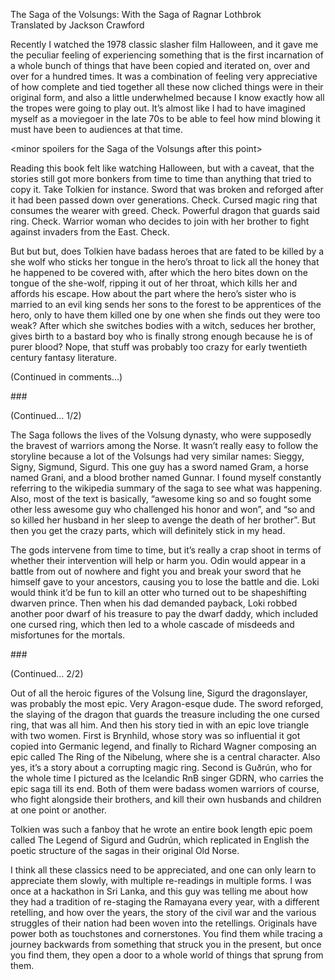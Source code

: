 The Saga of the Volsungs: With the Saga of Ragnar Lothbrok  
Translated by Jackson Crawford

Recently I watched the 1978 classic slasher film Halloween, and it gave me the peculiar feeling of experiencing something that is the first incarnation of a whole bunch of things that have been copied and iterated on, over and over for a hundred times. It was a combination of feeling very appreciative of how complete and tied together all these now cliched things were in their original form, and also a little underwhelmed because I know exactly how all the tropes were going to play out. It’s almost like I had to have imagined myself as a moviegoer in the late 70s to be able to feel how mind blowing it must have been to audiences at that time.

\<minor spoilers for the Saga of the Volsungs after this point\>

Reading this book felt like watching Halloween, but with a caveat, that the stories still got more bonkers from time to time than anything that tried to copy it. Take Tolkien for instance. Sword that was broken and reforged after it had been passed down over generations. Check. Cursed magic ring that consumes the wearer with greed. Check. Powerful dragon that guards said ring. Check. Warrior woman who decides to join with her brother to fight against invaders from the East. Check. 

But but but, does Tolkien have badass heroes that are fated to be killed by a she wolf who sticks her tongue in the hero’s throat to lick all the honey that he happened to be covered with, after which the hero bites down on the tongue of the she-wolf, ripping it out of her throat, which kills her and affords his escape. How about the part where the hero’s sister who is married to an evil king sends her sons to the forest to be apprentices of the hero, only to have them killed one by one when she finds out they were too weak? After which she switches bodies with a witch, seduces her brother, gives birth to a bastard boy who is finally strong enough because he is of purer blood? Nope, that stuff was probably too crazy for early twentieth century fantasy literature.

(Continued in comments…)

\#\#\#

(Continued… 1/2)

The Saga follows the lives of the Volsung dynasty, who were supposedly the bravest of warriors among the Norse. It wasn’t really easy to follow the storyline because a lot of the Volsungs had very similar names: Sieggy, Signy, Sigmund, Sigurd. This one guy has a sword named Gram, a horse named Grani, and a blood brother named Gunnar. I found myself constantly referring to the wikipedia summary of the saga to see what was happening. Also, most of the text is basically, “awesome king so and so fought some other less awesome guy who challenged his honor and won”, and “so and so killed her husband in her sleep to avenge the death of her brother”. But then you get the crazy parts, which will definitely stick in my head.

The gods intervene from time to time, but it’s really a crap shoot in terms of whether their intervention will help or harm you. Odin would appear in a battle from out of nowhere and fight you and break your sword that he himself gave to your ancestors, causing you to lose the battle and die. Loki would think it’d be fun to kill an otter who turned out to be shapeshifting dwarven prince. Then when his dad demanded payback, Loki robbed another poor dwarf of his treasure to pay the dwarf daddy, which included one cursed ring, which then led to a whole cascade of misdeeds and misfortunes for the mortals.

\#\#\#

(Continued… 2/2)

Out of all the heroic figures of the Volsung line, Sigurd the dragonslayer, was probably the most epic. Very Aragon-esque dude. The sword reforged, the slaying of the dragon that guards the treasure including the one cursed ring, that was all him. And then his story tied in with an epic love triangle with two women. First is Brynhild, whose story was so influential it got copied into Germanic legend, and finally to Richard Wagner composing an epic called The Ring of the Nibelung, where she is a central character. Also yes, it’s a story about a corrupting magic ring. Second is Guðrún, who for the whole time I pictured as the Icelandic RnB singer GDRN, who carries the epic saga till its end. Both of them were badass women warriors of course, who fight alongside their brothers, and kill their own husbands and children at one point or another.

Tolkien was such a fanboy that he wrote an entire book length epic poem called The Legend of Sigurd and Gudrún, which replicated in English the poetic structure of the sagas in their original Old Norse.

I think all these classics need to be appreciated, and one can only learn to appreciate them slowly, with multiple re-readings in multiple forms. I was once at a hackathon in Sri Lanka, and this guy was telling me about how they had a tradition of re-staging the Ramayana every year, with a different retelling, and how over the years, the story of the civil war and the various struggles of their nation had been woven into the retellings. Originals have power both as touchstones and cornerstones. You find them while tracing a journey backwards from something that struck you in the present, but once you find them, they open a door to a whole world of things that sprung from them.
